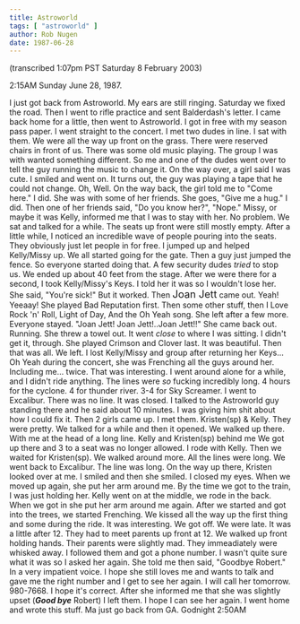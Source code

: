 ```yaml
---
title: Astroworld
tags: [ "astroworld" ]
author: Rob Nugen
date: 1987-06-28
---
```


<p class=note>(transcribed 1:07pm PST Saturday 8 February 2003)</p>

<p class=date>2:15AM Sunday June 28, 1987.</p>

<p>I just got back from Astroworld.  My ears are still ringing.
Saturday we fixed the road.  Then I went to rifle practice and sent
Balderdash's letter.  I came back home for a little, then went to
Astroworld.  I got in free with my season pass paper.  I went straight
to the concert.  I met two dudes in line.  I sat with them.  We were
all the way up front on the grass.  There were reserved chairs in
front of us. There was some old music playing.  The group I was with
wanted something different.  So me and one of the dudes went over to
tell the guy running the music to change it.  On the way over, a girl
said I was cute.  I smiled and went on.  It turns out, the guy was
playing a tape that he could not change.  Oh, Well.  On the way back,
the girl told me to "Come here."  I did.  She was with some of her
friends.  She goes, "Give me a hug."  I did.  Then one of her friends
said, "Do you know her?", "Nope."  Missy, or maybe it was Kelly,
informed me that I was to stay with her.  No problem.  We sat and
talked for a while.  The seats up front were still mostly empty.
After a little while, I noticed an incredible wave of people pouring
into the seats.  They obviously just let people in for free.  I jumped
up and helped Kelly/Missy up.  We all started going for the gate.
Then a guy just jumped the fence.  So everyone started doing that.  A
few security dudes <em>tried</em> to stop us.  We ended up about 40
feet from the stage.  After we were there for a second, I took
Kelly/Missy's Keys.  I told her it was so I wouldn't lose her.  She
said, "You're sick!" But it worked.  Then <font size="+1">Joan
Jett</font> came out.  Yeah!  Yeeaay!  She played Bad Reputation
first. Then some other stuff, then I Love Rock 'n' Roll, Light of Day,
And the Oh Yeah song.  She left after a few more.  Everyone
stayed. "Joan Jett!  Joan Jett!..Joan Jett!!" She came back
out. Running.  She threw a towel out.  It went <em>close</em> to where
I was sitting.  I didn't get it, through.  She played Crimson and
Clover last.  It was beautiful.  Then that was all.  We left.  I lost
Kelly/Missy and group after returning her Keys... Oh Yeah during the
concert, she was Frenching all the guys around her.  Including
me... twice.  That was interesting. I went around alone for a while,
and I didn't ride anything.  The lines were <em>so</em> fucking
incredibly long.  4 hours for the cyclone.  4 for thunder river.  3-4
for Sky Screamer.  I went to Excalibur.  There was no line.  It was
closed.  I talked to the Astroworld guy standing there and he said
about 10 minutes.  I was giving him shit about how I could fix it.
Then 2 girls came up.  I met them.  Kristen(sp) & Kelly.  They were
pretty.  We talked for a while and then it opened.  We walked up
there.  With me at the head of a long line.  Kelly and Kristen(sp)
behind me We got up there and 3 to a seat was no longer allowed.  I
rode with Kelly.  Then we waited for Kristen(sp). We walked around
more.  All the lines were long.  We went back to Excalibur.  The line
was long.  On the way up there, Kristen looked over at me.  I smiled
and then she smiled.  I closed my eyes.  When we moved up again, she
put her arm around me.  By the time we got to the train, I was just
holding her.  Kelly went on at the middle, we rode in the back.  When
we got in she put her arm around me again.  After we started and got
into the trees, we started Frenching.  We kissed all the way up the
first thing and some during the ride.  It was interesting.  We got
off.  We were late.  It was a little after 12.  They had to meet
parents up front at 12.  We walked up front holding hands.  Their
parents were slightly mad.  They immeadiately were whisked away.  I
followed them and got a phone number.  I wasn't quite sure what it was
so I asked her again.  She told me then said, "Goodbye Robert."  In a
very impatient voice. I hope she still loves me and wants to talk and
gave me the right number and I get to see her again.  I will call her
tomorrow. 980-7668.  I hope it's correct.  After she informed me that
she was slightly upset (<em><b>Good bye</b></em> Robert) I left them.
I hope I can see her again.  I went home and wrote this stuff.  Ma
just go back from GA.  Godnight 2:50AM</p>
